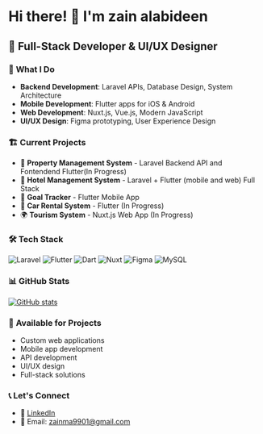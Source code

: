 # Hi there! 👋 I'm  zain alabideen

## 🚀 Full-Stack Developer & UI/UX Designer

### 🎯 **What I Do**
- **Backend Development**: Laravel APIs, Database Design, System Architecture
- **Mobile Development**: Flutter apps for iOS & Android
- **Web Development**: Nuxt.js, Vue.js, Modern JavaScript
- **UI/UX Design**: Figma prototyping, User Experience Design

### 🏗️ **Current Projects**
- 🏢 **Property Management System** - Laravel Backend API and Fontendend Flutter(In Progress)
- 🏨 **Hotel Management System** - Laravel + Flutter (mobile and web) Full Stack
- 🎯 **Goal Tracker** - Flutter Mobile App
- 🚗 **Car Rental System** - Flutter (In Progress)
- 🌍 **Tourism System** - Nuxt.js Web App (In Progress)

### 🛠️ **Tech Stack**
![Laravel](https://img.shields.io/badge/Laravel-12.x-red.svg)
![Flutter](https://img.shields.io/badge/Flutter-3.x-blue.svg)
![Dart](https://img.shields.io/badge/Dart-3.x-blue.svg)
![Nuxt](https://img.shields.io/badge/Nuxt-3.x-green.svg)
![Figma](https://img.shields.io/badge/Figma-Design-orange.svg)
![MySQL](https://img.shields.io/badge/MySQL-8.0+-orange.svg)

### 📊 **GitHub Stats**
[![GitHub stats](https://github-readme-stats.vercel.app/api?username=yourusername&show_icons=true&theme=radical)](https://github.com/yourusername)

### 💼 **Available for Projects**
- Custom web applications
- Mobile app development
- API development
- UI/UX design
- Full-stack solutions

### 📞 **Let's Connect**
- 💼 [LinkedIn]([https://linkedin.com/in/yourusername](https://linkedin.com/in/mhd-zain-al-abedeen-malas-86003722a/))
- 📧 Email: zainma9901@gmail.com
